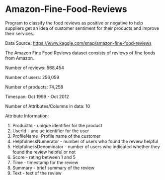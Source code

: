 # Amazon-Fine-Food-Reviews
Program to classify the food reviews as positive or negative to help suppliers get an idea of customer sentiment for their products and improve their services.

Data Source: https://www.kaggle.com/snap/amazon-fine-food-reviews

The Amazon Fine Food Reviews dataset consists of reviews of fine foods from Amazon.

 Number of reviews: 568,454  
 
 Number of users: 256,059
 
 Number of products: 74,258
 
 Timespan: Oct 1999 - Oct 2012
 
 Number of Attributes/Columns in data: 10 
 
Attribute Information:

1) ProductId - unique identifier for the product
2) UserId - unqiue identifier for the user
3) ProfileName -Profile name of the customer
4) HelpfulnessNumerator - number of users who found the review helpful
5) HelpfulnessDenominator - number of users who indicated whether they found the review helpful or not
6) Score - rating between 1 and 5
7) Time - timestamp for the review
8) Summary - brief summary of the review
9) Text - text of the review

